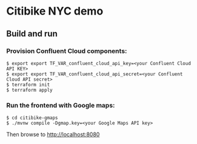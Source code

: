 Citibike NYC demo
================================================================

## Build and run

### Provision Confluent Cloud components:

```shell
$ export export TF_VAR_confluent_cloud_api_key=<your Confluent Cloud API KEY>
$ export export TF_VAR_confluent_cloud_api_secret=<your Confluent Cloud API secret>
$ terraform init 
$ terraform apply 
```

### Run the frontend with Google maps:

```shell
$ cd citibike-gmaps
$ ./mvnw compile -Dgmap.key=<your Google Maps API key>
```

Then browse to  [http://localhost:8080](http://localhost:8080)
